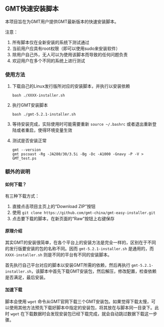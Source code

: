 ## GMT快速安装脚本

本项目旨在为GMT用户提供GMT最新版本的快速安装脚本。

注意：

1. 所有脚本仅在全新安装的系统下测试通过
2. 当前用户应具有root权限（即可以使用sudo来安装软件）
3. 除用户自己外，无人可以为使用该脚本而导致的任何问题负责
4. 欢迎用户在多个不同的系统上进行测试

### 使用方法

1. 下载自己的Linux发行版所对应的安装脚本，并执行以安装依赖

   ~~~
   bash ./XXXX-installer.sh
   ~~~

2. 执行GMT安装脚本

   ~~~
   bash ./gmt-5.2.1-installer.sh
   ~~~

3. 等待安装完成，实际使用时可能需要重新 `source ~/.bashrc` 或者退出重新登陆或者重启，使得环境变量生效

4. 测试是否安装正常

   ~~~
   gmt --version
   gmt pscoast -Rg -JA280/30/3.5i -Bg -Dc -A1000 -Gnavy -P -V > GMT_test.ps
   ~~~

### 额外的说明

#### 如何下载？

有三种下载方式：

1. 直接点击项目主页上的“Download ZIP”按钮
2. 使用 `git clone https://github.com/gmt-china/gmt-easy-installer.git`
3. 点击要下载的脚本，在新页面的“Raw”按钮上右键保存

#### 原理介绍

其实GMT的安装很简单，在各个平台上的安装方法是完全一样的，区别在于不同的发行版要安装的包的名称不同。因而 `gmt-5.2.1-installer.sh` 是通用的，而 `XXXX-installer.sh` 则是不同的平台有不同的安装脚本。

首先执行自己平台对应的脚本以安装GMT所需的依赖，然后再执行 `gmt-5.2.1-installer.sh`，该脚本中首先下载GMT安装包，然后解压，修改配置，检查依赖是否满足，最后安装。

#### 加速下载

脚本会使用 `wget` 命令从GMT官网下载三个GMT安装包。如果觉得下载太慢，可以使用其他方法预先下载好脚本中指定的安装包，将其放在与脚本同一目录下。此时 `wget` 在下载数据时会发现安装包已经下载完成，就会自动跳过数据下载这一步骤。
